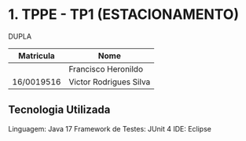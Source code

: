# 1. TPPE - TP1 (ESTACIONAMENTO)


DUPLA

| Matricula  | Nome                   |
|------------|------------------------|
|            | Francisco Heronildo    |
| 16/0019516 | Victor Rodrigues Silva |

## Tecnologia Utilizada

Linguagem: Java 17
Framework de Testes: JUnit 4
IDE: Eclipse
